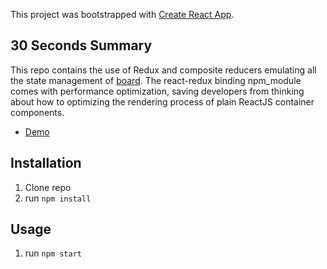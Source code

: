 This project was bootstrapped with [Create React App](https://github.com/facebookincubator/create-react-app).

## 30 Seconds Summary

This repo contains the use of Redux and composite reducers emulating all the state management of
[board](https://github.com/clemchansf/board). The react-redux binding npm_module comes with performance
optimization, saving developers from thinking about how to optimizing the rendering process of plain ReactJS container components.

- [Demo](https://clemchansf.github.io/board)

## Installation

1. Clone repo
2. run `npm install`

## Usage

1. run `npm start`
